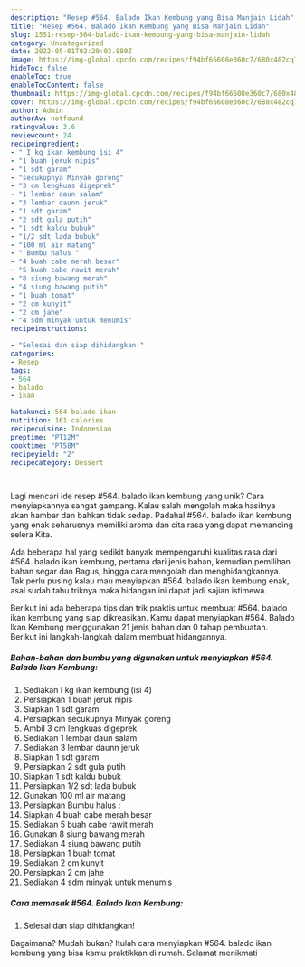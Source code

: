 ```yaml
---
description: "Resep #564. Balado Ikan Kembung yang Bisa Manjain Lidah"
title: "Resep #564. Balado Ikan Kembung yang Bisa Manjain Lidah"
slug: 1551-resep-564-balado-ikan-kembung-yang-bisa-manjain-lidah
category: Uncategorized
date: 2022-05-01T02:29:03.880Z
image: https://img-global.cpcdn.com/recipes/f94bf66608e360c7/680x482cq70/564-balado-ikan-kembung-foto-resep-utama.jpg
hideToc: false
enableToc: true
enableTocContent: false
thumbnail: https://img-global.cpcdn.com/recipes/f94bf66608e360c7/680x482cq70/564-balado-ikan-kembung-foto-resep-utama.jpg
cover: https://img-global.cpcdn.com/recipes/f94bf66608e360c7/680x482cq70/564-balado-ikan-kembung-foto-resep-utama.jpg
author: Admin
authorAv: notfound
ratingvalue: 3.6
reviewcount: 24
recipeingredient:
- " I kg ikan kembung isi 4"
- "1 buah jeruk nipis"
- "1 sdt garam"
- "secukupnya Minyak goreng"
- "3 cm lengkuas digeprek"
- "1 lembar daun salam"
- "3 lembar daunn jeruk"
- "1 sdt garam"
- "2 sdt gula putih"
- "1 sdt kaldu bubuk"
- "1/2 sdt lada bubuk"
- "100 ml air matang"
- " Bumbu halus "
- "4 buah cabe merah besar"
- "5 buah cabe rawit merah"
- "8 siung bawang merah"
- "4 siung bawang putih"
- "1 buah tomat"
- "2 cm kunyit"
- "2 cm jahe"
- "4 sdm minyak untuk menumis"
recipeinstructions:

- "Selesai dan siap dihidangkan!"
categories:
- Resep
tags:
- 564
- balado
- ikan

katakunci: 564 balado ikan 
nutrition: 161 calories
recipecuisine: Indonesian
preptime: "PT12M"
cooktime: "PT58M"
recipeyield: "2"
recipecategory: Dessert

---
```





Lagi mencari ide resep #564. balado ikan kembung yang unik? Cara menyiapkannya sangat gampang. Kalau salah mengolah maka hasilnya akan hambar dan bahkan tidak sedap. Padahal #564. balado ikan kembung yang enak seharusnya memiliki aroma dan cita rasa yang dapat memancing selera Kita.





Ada beberapa hal yang sedikit banyak mempengaruhi kualitas rasa dari #564. balado ikan kembung, pertama dari jenis bahan, kemudian pemilihan bahan segar dan Bagus, hingga cara mengolah dan menghidangkannya. Tak perlu pusing kalau mau menyiapkan #564. balado ikan kembung enak,      asal sudah tahu triknya maka hidangan ini dapat jadi sajian istimewa.





















Berikut ini ada beberapa tips dan trik praktis untuk membuat #564. balado ikan kembung yang siap dikreasikan. Kamu dapat menyiapkan #564. Balado Ikan Kembung menggunakan 21 jenis bahan dan 0 tahap pembuatan. Berikut ini langkah-langkah dalam membuat hidangannya.

<!--inarticleads1-->

##### Bahan-bahan dan bumbu yang digunakan untuk menyiapkan #564. Balado Ikan Kembung:

1. Sediakan  I kg ikan kembung (isi 4)
1. Persiapkan 1 buah jeruk nipis
1. Siapkan 1 sdt garam
1. Persiapkan secukupnya Minyak goreng
1. Ambil 3 cm lengkuas digeprek
1. Sediakan 1 lembar daun salam
1. Sediakan 3 lembar daunn jeruk
1. Siapkan 1 sdt garam
1. Persiapkan 2 sdt gula putih
1. Siapkan 1 sdt kaldu bubuk
1. Persiapkan 1/2 sdt lada bubuk
1. Gunakan 100 ml air matang
1. Persiapkan  Bumbu halus :
1. Siapkan 4 buah cabe merah besar
1. Sediakan 5 buah cabe rawit merah
1. Gunakan 8 siung bawang merah
1. Sediakan 4 siung bawang putih
1. Persiapkan 1 buah tomat
1. Sediakan 2 cm kunyit
1. Persiapkan 2 cm jahe
1. Sediakan 4 sdm minyak untuk menumis




<!--inarticleads2-->

##### Cara memasak #564. Balado Ikan Kembung:


1. Selesai dan siap dihidangkan!



Bagaimana? Mudah bukan? Itulah cara menyiapkan #564. balado ikan kembung yang bisa kamu praktikkan di rumah. Selamat menikmati
